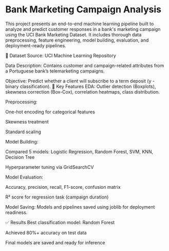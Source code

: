 # Bank Marketing Campaign Analysis
This project presents an end-to-end machine learning pipeline built to analyze and predict customer responses in a bank's marketing campaign using the UCI Bank Marketing Dataset. It includes thorough data preprocessing, feature engineering, model building, evaluation, and deployment-ready pipelines.

📁 Dataset
Source: UCI Machine Learning Repository

Data Description: Contains customer and campaign-related attributes from a Portuguese bank’s telemarketing campaigns.

Objective: Predict whether a client will subscribe to a term deposit (y - binary classification).
🧪 Key Features
EDA: Outlier detection (Boxplots), skewness correction (Box-Cox), correlation heatmaps, class distribution.

Preprocessing:

One-hot encoding for categorical features

Skewness treatment

Standard scaling

Model Building:

Compared 5 models: Logistic Regression, Random Forest, SVM, KNN, Decision Tree

Hyperparameter tuning via GridSearchCV

Model Evaluation:

Accuracy, precision, recall, F1-score, confusion matrix

R² score for regression task (campaign duration)

Model Saving: Models and pipelines saved using joblib for deployment readiness.

✅ Results
Best classification model: Random Forest

Achieved 80%+ accuracy on test data

Final models are saved and ready for inference
